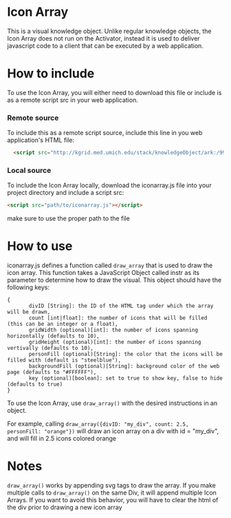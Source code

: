 # Icon Array
This is a visual knowledge object. Unlike regular knowledge objects, the Icon Array does not run on the Activator, instead it is used to deliver javascript code to a client that can be executed by a web application.

# How to include
To use the Icon Array, you will either need to download this file or include is as a remote script src in your web application.

### Remote source
To include this as a remote script source, include this line in you web application's HTML file:
```HTML
  <script src="http://kgrid.med.umich.edu/stack/knowledgeObject/ark:/99999/fk40s01p75/payload/content"></script>
```

### Local source
To include the Icon Array locally, download the iconarray.js file into your project directory and include a script src:
```HTML
<script src="path/to/iconarray.js"></script>
```
make sure to use the proper path to the file

# How to use
iconarray.js defines a function called `draw_array` that is used to draw the icon array. This function takes a JavaScript Object called instr as its parameter to determine how to draw the visual. This object should have the following keys:
```
{
       divID [String]: the ID of the HTML tag under which the array will be drawn,
       count [int|float]: the number of icons that will be filled (this can be an integer or a float),
       gridWidth (optional)[int]: the number of icons spanning horizontally (defaults to 10),
       gridHeight (optional)[int]: the number of icons spanning vertivally (defaults to 10),
       personFill (optional)[String]: the color that the icons will be filled with (default is "steelblue"),
       backgroundFill (optional)[String]: background color of the web page (defaults to "#FFFFFF"),
       key (optional)[boolean]: set to true to show key, false to hide (defaults to true)
}
```

To use the Icon Array, use `draw_array()` with the desired instructions in an object.

For example, calling `draw_array({divID: "my_div", count: 2.5, personFill: "orange"})` will draw an icon array on a div with id = "my_div", and will fill in 2.5 icons colored orange

# Notes
`draw_array()` works by appending svg tags to draw the array. If you make multiple calls to `draw_array()` on the same Div, it will append multiple Icon Arrays. If you want to avoid this behavior, you will have to clear the html of the div prior to drawing a new icon array


 

